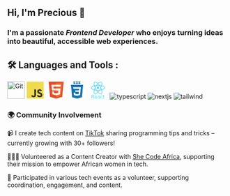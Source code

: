 ## Hi, I'm Precious 👋 
### I'm a passionate *Frontend Developer* who enjoys turning ideas into beautiful, accessible web experiences.
  
## :hammer_and_wrench: Languages and Tools :

<div>          
 <img src="https://cdn.jsdelivr.net/gh/devicons/devicon/icons/git/git-original.svg" title="Git" **alt="Git" width="40" height="40"/>
  <img src="https://github.com/devicons/devicon/blob/master/icons/javascript/javascript-original.svg" title="JavaScript" alt="JavaScript" width="40" height="40"/>&nbsp;
    <img src="https://github.com/devicons/devicon/blob/master/icons/html5/html5-original.svg" title="HTML5" alt="HTML" width="40" height="40"/>&nbsp;
    <img src="https://github.com/devicons/devicon/blob/master/icons/css3/css3-plain-wordmark.svg"  title="CSS3" alt="CSS" width="40" height="40"/>&nbsp;
    <img src="https://github.com/devicons/devicon/blob/master/icons/react/react-original-wordmark.svg" title="React" alt="React" width="40" height="40"/>&nbsp;
    <img src="https://cdn.jsdelivr.net/gh/devicons/devicon@latest/icons/typescript/typescript-original.svg" title="typescript" alt="typescript" width="40" height="40" />
    <img src="https://cdn.jsdelivr.net/gh/devicons/devicon@latest/icons/nextjs/nextjs-original.svg" title="nextjs" alt="nextjs" width="40" height="40" />
    <img src="https://cdn.jsdelivr.net/gh/devicons/devicon@latest/icons/tailwindcss/tailwindcss-original.svg" title="tailwind" alt="tailwind" width="40" height="40"/>
                    
          
</div>

### 🌍 Community Involvement
📹 I create tech content on <a href="https://www.tiktok.com/@preshdevvv?lang=en"> TikTok</a> sharing programming tips and tricks – currently growing with 30+ followers!

🙋🏽‍♀️ Volunteered as a Content Creator with <a href="https://shecodeafrica.org/"> She Code Africa</a>, supporting their mission to empower African women in tech.

🤝 Participated in various tech events as a volunteer, supporting coordination, engagement, and content.
